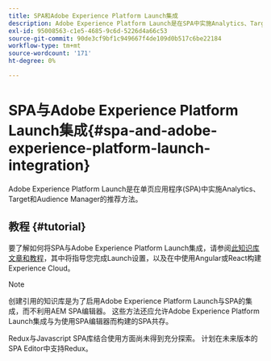 ```yaml
---
title: SPA和Adobe Experience Platform Launch集成
description: Adobe Experience Platform Launch是在SPA中实施Analytics、Target和Audience Manager的推荐方法。
exl-id: 95008563-c1e5-4685-9c6d-5226d4a66c53
source-git-commit: 90de3cf9bf1c949667f4de109d0b517c6be22184
workflow-type: tm+mt
source-wordcount: '171'
ht-degree: 0%

---
```


# SPA与Adobe Experience Platform Launch集成{#spa-and-adobe-experience-platform-launch-integration}

Adobe Experience Platform Launch是在单页应用程序(SPA)中实施Analytics、Target和Audience Manager的推荐方法。

## 教程 {#tutorial}

要了解如何将SPA与Adobe Experience Platform Launch集成，请参阅[此知识库文章和教程](https://helpx.adobe.com/experience-manager/kt/integration/using/launch-reference-architecture-SPA-tutorial-implement.html)，其中将指导您完成Launch设置，以及在中使用Angular或React构建Experience Cloud。

>[!NOTE]
>
>创建引用的知识库是为了启用Adobe Experience Platform Launch与SPA的集成，而不利用AEM SPA编辑器。 这些方法还应允许Adobe Experience Platform Launch集成与为使用SPA编辑器而构建的SPA共存。
>
>Redux与Javascript SPA库结合使用方面尚未得到充分探索。 计划在未来版本的SPA Editor中支持Redux。
